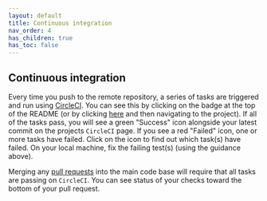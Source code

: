 ```yaml
---
layout: default
title: Continuous integration
nav_order: 4
has_children: true
has_toc: false
---
```


Continuous integration
----------------------
Every time you push to the remote repository, a series of tasks are triggered and run using [CircleCI](https://circleci.com/). You can see this by clicking on the badge at the top of the README (or by clicking [here](https://circleci.com/gh/NREL/) and then navigating to the project). If all of the tasks pass, you will see a green "Success" icon alongside your latest commit on the projects `CircleCI` page. If you see a red "Failed" icon, one or more tasks have failed. Click on the icon to find out which task(s) have failed. On your local machine, fix the failing test(s) (using the guidance above).

Merging any [pull requests](pull_request/pull_request.html) into the main code base will require that all tasks are passing on `CircleCI`. You can see status of your checks toward the bottom of your pull request.